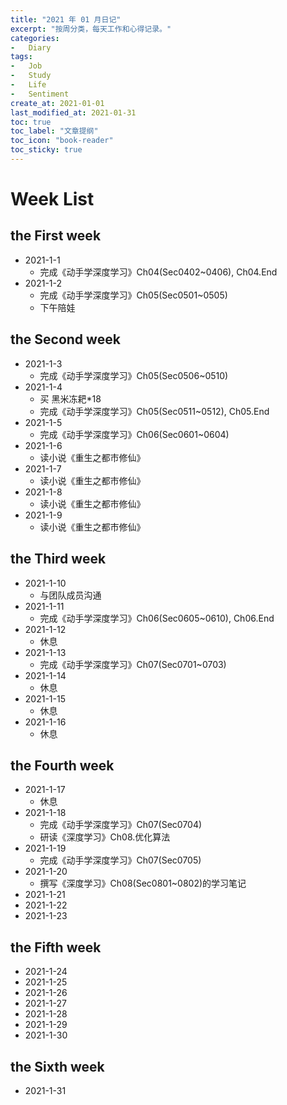 ```yaml
---
title: "2021 年 01 月日记"
excerpt: "按周分类，每天工作和心得记录。"
categories:
-   Diary
tags:
-   Job
-   Study
-   Life
-   Sentiment
create_at: 2021-01-01
last_modified_at: 2021-01-31
toc: true
toc_label: "文章提纲"
toc_icon: "book-reader"
toc_sticky: true
---
```


# Week List

## the First week

-   2021-1-1
    -   完成《动手学深度学习》Ch04(Sec0402~0406), Ch04.End
-   2021-1-2
    -   完成《动手学深度学习》Ch05(Sec0501~0505)
    -   下午陪娃

## the Second week

-   2021-1-3
    -   完成《动手学深度学习》Ch05(Sec0506~0510)
-   2021-1-4
    -   买 黑米冻耙*18
    -   完成《动手学深度学习》Ch05(Sec0511~0512), Ch05.End
-   2021-1-5
    -   完成《动手学深度学习》Ch06(Sec0601~0604)
-   2021-1-6
    -   读小说《重生之都市修仙》
-   2021-1-7
    -   读小说《重生之都市修仙》
-   2021-1-8
    -   读小说《重生之都市修仙》
-   2021-1-9
    -   读小说《重生之都市修仙》

## the Third week

-   2021-1-10
    -   与团队成员沟通
-   2021-1-11
    -   完成《动手学深度学习》Ch06(Sec0605~0610), Ch06.End
-   2021-1-12
    -   休息
-   2021-1-13
    -   完成《动手学深度学习》Ch07(Sec0701~0703)
-   2021-1-14
    -   休息
-   2021-1-15
    -   休息
-   2021-1-16
    -   休息

## the Fourth week

-   2021-1-17
    -   休息
-   2021-1-18
    -   完成《动手学深度学习》Ch07(Sec0704)
    -   研读《深度学习》Ch08.优化算法
-   2021-1-19
    -   完成《动手学深度学习》Ch07(Sec0705)
-   2021-1-20
    -   撰写《深度学习》Ch08(Sec0801~0802)的学习笔记
-   2021-1-21
-   2021-1-22
-   2021-1-23

## the Fifth week

-   2021-1-24
-   2021-1-25
-   2021-1-26
-   2021-1-27
-   2021-1-28
-   2021-1-29
-   2021-1-30

## the Sixth week

-   2021-1-31
